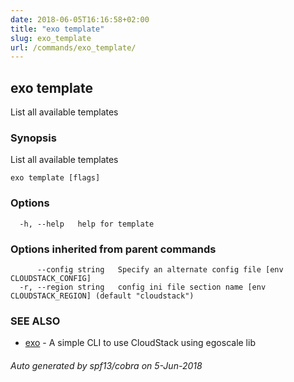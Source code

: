 ```yaml
---
date: 2018-06-05T16:16:58+02:00
title: "exo template"
slug: exo_template
url: /commands/exo_template/
---
```

## exo template

List all available templates

### Synopsis

List all available templates

```
exo template [flags]
```

### Options

```
  -h, --help   help for template
```

### Options inherited from parent commands

```
      --config string   Specify an alternate config file [env CLOUDSTACK_CONFIG]
  -r, --region string   config ini file section name [env CLOUDSTACK_REGION] (default "cloudstack")
```

### SEE ALSO

* [exo](/commands/exo/)	 - A simple CLI to use CloudStack using egoscale lib

###### Auto generated by spf13/cobra on 5-Jun-2018
